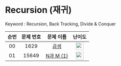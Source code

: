 # Recursion (재귀)

Keyword : Recursion, Back Tracking, Divide & Conquer

|          순번          |        문제 번호         |        문제 이름         |         난이도          |
| :-----: | :-----: | :-----: | :-----: |
| 00 | 1629 | <a href="https://www.acmicpc.net/problem/1629" target="_blank">곱셈</a> | <img height="25px" width="25px" src="https://static.solved.ac/tier_small/10.svg"/> |
| 01 | 15649 | <a href="https://www.acmicpc.net/problem/15649" target="_blank">N과 M (1)</a> | <img height="25px" width="25px" src="https://static.solved.ac/tier_small/8.svg"/> |